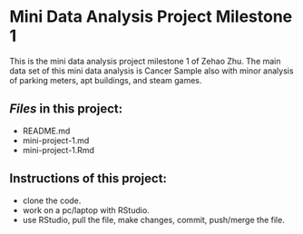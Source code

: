 # Mini Data Analysis Project Milestone 1

This is the mini data analysis project milestone 1 of Zehao Zhu. The main data set of this mini data analysis is Cancer Sample also with minor analysis of parking meters, apt buildings, and steam games.

## *_Files_* in this project:
* README.md
* mini-project-1.md
* mini-project-1.Rmd

## Instructions of this project:
* clone the code.
* work on a pc/laptop with RStudio.
* use RStudio, pull the file, make changes, commit, push/merge the file.
